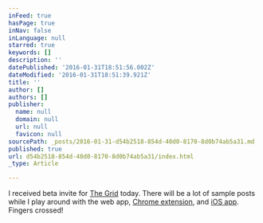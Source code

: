 ```yaml
---
inFeed: true
hasPage: true
inNav: false
inLanguage: null
starred: true
keywords: []
description: ''
datePublished: '2016-01-31T18:51:56.002Z'
dateModified: '2016-01-31T18:51:39.921Z'
title: ''
author: []
authors: []
publisher:
  name: null
  domain: null
  url: null
  favicon: null
sourcePath: _posts/2016-01-31-d54b2518-854d-40d0-8170-8d0b74ab5a31.md
published: true
url: d54b2518-854d-40d0-8170-8d0b74ab5a31/index.html
_type: Article

---
```

I received beta invite for [The Grid][0] today. There will be a lot of sample posts while I play around with the web app, [Chrome extension][1], and [iOS app][2]. Fingers crossed!

[0]: http://thegrid.io/
[1]: http://thegr.id/1IRWuyn
[2]: https://itunes.apple.com/us/app/the-grid./id990744597